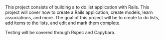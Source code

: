 This project consists of building a to do list application with Rails.
This project will cover how to create a Rails application, create models, learn associations, and more.
The goal of this project will be to create to do lists, add items to the lists, and edit and mark them complete.

Testing will be covered through Rspec and Capybara.
